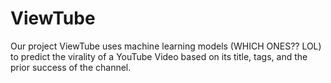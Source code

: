 # ViewTube
Our project ViewTube uses machine learning models (WHICH ONES?? LOL) to predict the virality of a YouTube Video based on its title, tags, and the prior success of the channel.
